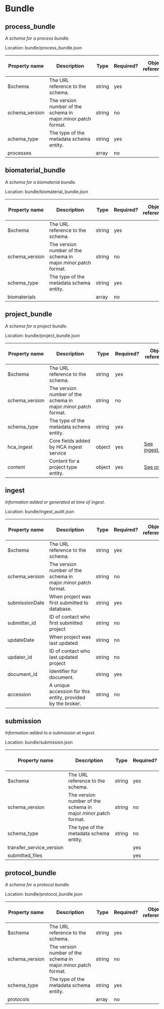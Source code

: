 # Bundle
## process_bundle
_A schema for a process bundle._

Location: bundle/process_bundle.json

Property name | Description | Type | Required? | Object reference? | User friendly name | Allowed values | Example 
--- | --- | --- | --- | --- | --- | --- | --- 
$schema | The URL reference to the schema. | string | yes |  |  |  | 
schema_version | The version number of the schema in major.minor.patch format. | string | no |  |  |  | 
schema_type | The type of the metadata schema entity. | string | yes |  |  | process_bundle | 
processes |  | array | no |  |  |  | 

## biomaterial_bundle
_A schema for a biomaterial bundle._

Location: bundle/biomaterial_bundle.json

Property name | Description | Type | Required? | Object reference? | User friendly name | Allowed values | Example 
--- | --- | --- | --- | --- | --- | --- | --- 
$schema | The URL reference to the schema. | string | yes |  |  |  | 
schema_version | The version number of the schema in major.minor.patch format. | string | no |  |  |  | 
schema_type | The type of the metadata schema entity. | string | yes |  |  | biomaterial_bundle | 
biomaterials |  | array | no |  |  |  | 

## project_bundle
_A schema for a project bundle._

Location: bundle/project_bundle.json

Property name | Description | Type | Required? | Object reference? | User friendly name | Allowed values | Example 
--- | --- | --- | --- | --- | --- | --- | --- 
$schema | The URL reference to the schema. | string | yes |  |  |  | 
schema_version | The version number of the schema in major.minor.patch format. | string | no |  |  |  | 
schema_type | The type of the metadata schema entity. | string | yes |  |  | project_bundle | 
hca_ingest | Core fields added by HCA ingest service | object | yes | [See   ingest_audit](.md/#ingest_audit) |  |  | 
content | Content for a project type entity. | object | yes | [See   project](.md/#project) |  |  | 

## ingest
_Information added or generated at time of ingest._

Location: bundle/ingest_audit.json

Property name | Description | Type | Required? | Object reference? | User friendly name | Allowed values | Example 
--- | --- | --- | --- | --- | --- | --- | --- 
$schema | The URL reference to the schema. | string | yes |  |  |  | 
schema_version | The version number of the schema in major.minor.patch format. | string | no |  |  |  | 4.6.1
submissionDate | When project was first submitted to database. | string | yes |  |  |  | 
submitter_id | ID of contact who first submitted project | string | no |  |  |  | 
updateDate | When project was last updated | string | no |  |  |  | 
updater_id | ID of contact who last updated project | string | no |  |  |  | 
document_id | Identifier for document. | string | yes |  |  |  | 
accession | A unique accession for this entity, provided by the broker. | string | no |  |  |  | 

## submission
_Information added to a submission at ingest._

Location: bundle/submission.json

Property name | Description | Type | Required? | Object reference? | User friendly name | Allowed values | Example 
--- | --- | --- | --- | --- | --- | --- | --- 
$schema | The URL reference to the schema. | string | yes |  |  |  | 
schema_version | The version number of the schema in major.minor.patch format. | string | no |  |  |  | 4.6.1
schema_type | The type of the metadata schema entity. | string | no |  |  | submission | 
transfer_service_version |  |  | yes |  |  |  | 
submitted_files |  |  | yes |  |  |  | 

## protocol_bundle
_A schema for a protocol bundle._

Location: bundle/protocol_bundle.json

Property name | Description | Type | Required? | Object reference? | User friendly name | Allowed values | Example 
--- | --- | --- | --- | --- | --- | --- | --- 
$schema | The URL reference to the schema. | string | yes |  |  |  | 
schema_version | The version number of the schema in major.minor.patch format. | string | no |  |  |  | 
schema_type | The type of the metadata schema entity. | string | yes |  |  | project_bundle | 
protocols |  | array | no |  |  |  | 

